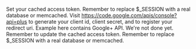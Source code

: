 Set your cached access token. Remember to replace $_SESSION with a real database or memcached.
Visit https://code.google.com/apis/console?api=plus to generate your client id, client secret, and to register your redirect uri.
Example here contains Google+ API.
We're not done yet. Remember to update the cached access token.
Remember to replace $_SESSION with a real database or memcached.